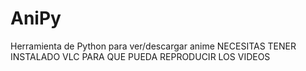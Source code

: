 # AniPy
 Herramienta de Python para ver/descargar anime
 NECESITAS TENER INSTALADO VLC PARA QUE PUEDA REPRODUCIR LOS VIDEOS
